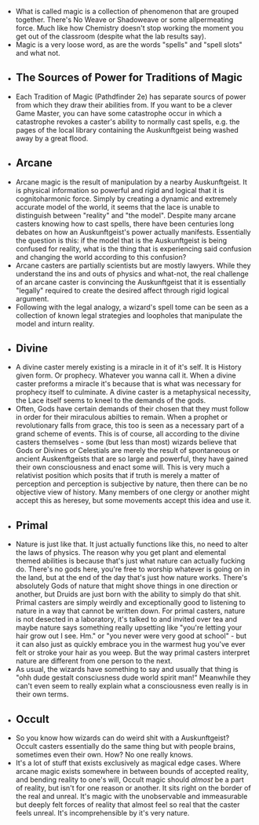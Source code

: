 - What is called magic is a collection of phenomenon that are grouped together.
  There's No Weave or Shadoweave or some allpermeating force. 
  Much like how Chemistry doesn't stop working the moment you get out of the classroom (despite what the lab results say).
- Magic is a very loose word, as are the words "spells" and "spell slots" and what not.
- ## The Sources of Power for Traditions of Magic
- Each Tradition of Magic (Pathdfinder 2e) has separate sourcs of power from which they draw their abilities from.
  If you want to be a clever Game Master, you can have some catastrophe occur in which a catastrophe revokes a caster's ability to normally cast spells, e.g. the pages of the local library containing the Auskunftgeist being washed away by a great flood.
- ## Arcane
- Arcane magic is the result of manipulation by a nearby Auskunftgeist. It is physical information so powerful and rigid and logical that it is cognitoharmonic force. Simply by creating a dynamic and extremely accurate model of the world, it seems that the lace is unable to distinguish between "reality" and "the model". Despite many arcane casters knowing how to cast spells, there have been centuries long debates on how an Auskunftgeist's power actually manifests. Essentially the question is this: if the model that is the Auskunftgeist is being confused for reality, what is the thing that is experiencing said confusion and changing the world according to this confusion?
- Arcane casters are partially scientists but are mostly lawyers. While they understand the ins and outs of physics and what-not, the real challenge of an arcane caster is convincing the Auskunftgeist that it is essentially "legally" required to create the desired affect through rigid logical argument.
- Following with the legal analogy, a wizard's spell tome can be seen as a collection of known legal strategies and loopholes that manipulate the model and inturn reality.
- ## Divine
- A divine caster merely existing is a miracle in it of it's self. It is History given form. Or prophecy. Whatever you wanna call it. 
  When a divine caster preforms a miracle it's because that is what was necessary for prophecy itself to culminate. A divine caster is a metaphysical necessity, the Lace itself seems to kneel to the demands of the gods.
- Often, Gods have certain demands of their chosen that they must follow in order for their miraculous abilties to remain. When a prophet or revolutionary falls from grace, this too is seen as a necessary part of a grand scheme of events.
  This is of course, all according to the divine casters themselves - some (but less than most) wizards believe that Gods or Divines or Celestials are merely the result of spontaneous or ancient Auskenftgeists that are so large and powerful, they have gained their own consciousness and enact some will. This is very much a relativist position which posits that if truth is merely a matter of perception and perception is subjective by nature, then there can be no objective view of history. Many members of one clergy or another might accept this as heresey, but some movements accept this idea and use it.
- ## Primal
- Nature is just like that. It just actually functions like this, no need to alter the laws of physics. The reason why you get plant and elemental themed abilities is because that's just what nature can actually fucking do. There's no gods here, you're free to worship whatever is going on in the land, but at the end of the day that's just how nature works. There's absolutely Gods of nature that might shove things in one direction or another, but Druids are just born with the ability to simply do that shit.
  Primal casters are simply weirdly and exceptionally good to listening to nature in a way that cannot be written down. For primal casters, nature is not desected in a laboratory, it's talked to and invited over tea and maybe nature says something really upsetting like "you're letting your hair grow out I see. Hm." or "you never were very good at school" - but it can also just as quickly embrace you in the warmest hug you've ever felt or stroke your hair as you weep. But the way primal casters interpret nature are different from one person to the next.
- As usual, the wizards have something to say and usually that thing is "ohh dude gestalt consciusness dude world spirit man!" 
  Meanwhile they can't even seem to really explain what a consciousness even really is in their own terms.
- ## Occult
- So you know how wizards can do weird shit with a Auskunftgeist? Occult casters essentially do the same thing but with people brains, sometimes even their own. How? No one really knows.
- It's a lot of stuff that exists exclusively as magical edge cases. Where arcane magic exists somewhere in between bounds of accepted reality, and bending reality to one's will, Occult magic should *almost* be a part of reality, but isn't for one reason or another. It sits right on the border of the real and unreal. It's magic with the unobservable and immeasurable but deeply felt forces of reality that almost feel so real that the caster feels unreal. It's incomprehensible by it's very nature.